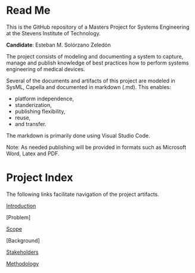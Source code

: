 # Read Me

This is the GitHub repository of a Masters Project for Systems Engineering at the Stevens Institute of Technology.

**Candidate**: Esteban M. Solórzano Zeledón

The project consists of modeling and documenting a system to capture, manage and publish knowledge of best practices how to perform systems engineering of medical devices.

Several of the documents and artifacts of this project are modeled in SysML, Capella and documented in markdown (.md). This enables:
- platform independence,
- standerization,
- publishing flexibility,
- reuse,
- and transfer.

The markdown is primarily done using Visual Studio Code.

Note: As needed publishing will be provided in formats such as Microsoft Word, Latex and PDF.

# Project Index

The following links facilitate navigation of the project artifacts.

[Introduction](introduction.md#introduction)

[Problem]

[Scope](introduction.md#scope)

[Background]

[Stakeholders](stakeholders.md)

[Methodology](Methodology.md)
